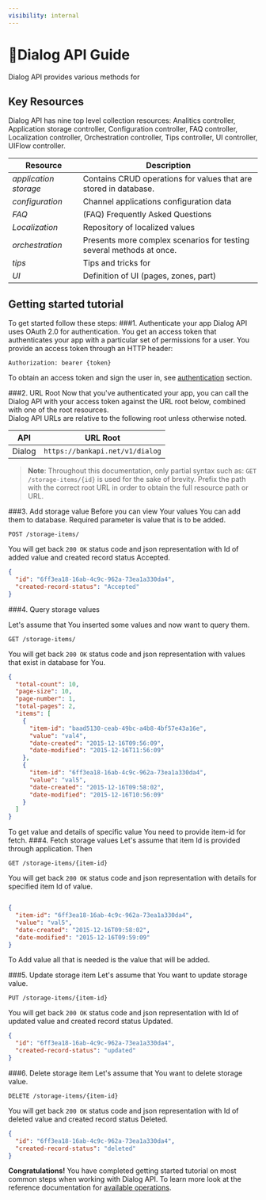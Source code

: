 ```yaml
---
visibility: internal
---
```


<span class="icon"></span>Dialog API Guide
======================
Dialog API provides various methods for

Key Resources
-------------
Dialog API has nine top level collection resources: Analitics controller, Application storage controller, Configuration controller, FAQ controller, Localization controller,
Orchestration controller, Tips controller, UI controller, UIFlow controller.

Resource | Description
----------- |-----------
*application storage* | Contains CRUD operations for values that are stored in database.
*configuration* | Channel applications configuration data
*FAQ* | (FAQ) Frequently Asked Questions
*Localization* | Repository of localized values
*orchestration* | Presents more complex scenarios for testing several methods at once.
*tips* | Tips and tricks for
*UI* | Definition of UI (pages, zones, part)

Getting started tutorial
---------------
To get started follow these steps:
###1. Authenticate your app
Dialog API uses OAuth 2.0 for authentication. You get an access token that authenticates your app with a particular set of permissions for a user. You provide an access token through an HTTP header:
```
Authorization: bearer {token}
```
To obtain an access token and sign the user in, see [authentication]() section.

###2. URL Root
Now that you've authenticated your app, you can call the Dialog API with your access token against the URL root below, combined with one of the root resources.  
Dialog API URLs are relative to the following root unless otherwise noted.

API | URL Root
--------|---------
Dialog | `https://bankapi.net/v1/dialog`

> **Note**: Throughout this documentation, only partial syntax such as:
`GET /storage-items/{id}` is used for the sake of brevity.
Prefix the path with the correct root URL in order to obtain the full resource path or URL.

###3. Add storage value
Before you can view Your values You can add them to database. Required parameter is value that is to be added.
```
POST /storage-items/
```
You will get back `200 OK` status code and json representation with Id of added value and created record status Accepted.
```json
{
  "id": "6ff3ea18-16ab-4c9c-962a-73ea1a330da4",
  "created-record-status": "Accepted"
}

```


###4. Query storage values

Let's assume that You inserted some values and now want to query them.

```
GET /storage-items/
```
You will get back `200 OK` status code and json representation with values that exist in database for You.

```json
{
  "total-count": 10,
  "page-size": 10,
  "page-number": 1,
  "total-pages": 2,
  "items": [
    {
      "item-id": "baad5130-ceab-49bc-a4b8-4bf57e43a16e",
      "value": "val4",
      "date-created": "2015-12-16T09:56:09",
      "date-modified": "2015-12-16T11:56:09"
    },
    {
      "item-id": "6ff3ea18-16ab-4c9c-962a-73ea1a330da4",
      "value": "val5",
      "date-created": "2015-12-16T09:58:02",
      "date-modified": "2015-12-16T10:56:09"
    }
  ]
}

```

To get value and details of specific value You need to provide item-id for fetch.
###4. Fetch storage values
Let's assume that item Id is provided through application. Then
```
GET /storage-items/{item-id}
```
You will get back `200 OK` status code and json representation with details for specified item Id of value.

```json

{
  "item-id": "6ff3ea18-16ab-4c9c-962a-73ea1a330da4",
  "value": "val5",
  "date-created": "2015-12-16T09:58:02",
  "date-modified": "2015-12-16T09:59:09"
}

```


To Add value all that is needed is the value that will be added.

###5. Update storage item
Let's assume that You want to update storage value.

```
PUT /storage-items/{item-id}

```
You will get back `200 OK` status code and json representation with Id of updated value and created record status Updated.

```json
{
  "id": "6ff3ea18-16ab-4c9c-962a-73ea1a330da4",
  "created-record-status": "updated"
}

```
###6. Delete storage item
Let's assume that You want to delete storage value.

```
DELETE /storage-items/{item-id}

```
You will get back `200 OK` status code and json representation with Id of deleted value and created record status Deleted.

```json
{
  "id": "6ff3ea18-16ab-4c9c-962a-73ea1a330da4",
  "created-record-status": "deleted"
}

```

**Congratulations!** You have completed getting started tutorial on most common steps when working with Dialog API. To learn more look at the reference documentation for [available operations](swagger-ui).
